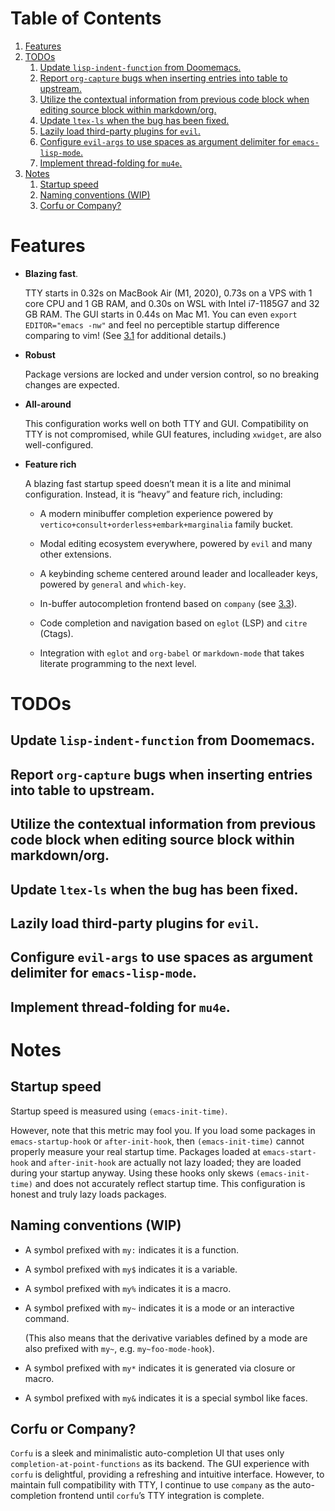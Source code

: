 
# Table of Contents

1.  [Features](#org4b1d649)
2.  [TODOs](#orgfc6dd83)
    1.  [Update `lisp-indent-function` from Doomemacs.](#org682ec0a)
    2.  [Report `org-capture` bugs when inserting entries into table to upstream.](#org35f0b6c)
    3.  [Utilize the contextual information from previous code block when editing source block within markdown/org.](#org66a1109)
    4.  [Update `ltex-ls` when the bug has been fixed.](#org9a5ff59)
    5.  [Lazily load third-party plugins for `evil`.](#orgd7f0ff9)
    6.  [Configure `evil-args` to use spaces as argument delimiter for `emacs-lisp-mode`.](#orgd342c44)
    7.  [Implement thread-folding for `mu4e`.](#org9c1056f)
3.  [Notes](#org4f81b65)
    1.  [Startup speed](#orgdedab22)
    2.  [Naming conventions (WIP)](#orgeb70cce)
    3.  [Corfu or Company?](#org1f09348)



<a id="org4b1d649"></a>

# Features

-   **Blazing fast**.
    
    TTY starts in 0.32s on MacBook Air (M1, 2020), 0.73s on a VPS with 1
    core CPU and 1 GB RAM, and 0.30s on WSL with Intel i7-1185G7 and 32
    GB RAM. The GUI starts in 0.44s on Mac M1. You can even `export
      EDITOR="emacs -nw"` and feel no perceptible startup difference
    comparing to vim! (See [3.1](#orgdedab22) for additional details.)

-   **Robust**
    
    Package versions are locked and under version control, so no
    breaking changes are expected.

-   **All-around**
    
    This configuration works well on both TTY and GUI. Compatibility on
    TTY is not compromised, while GUI features, including `xwidget`, are
    also well-configured.

-   **Feature rich**
    
    A blazing fast startup speed doesn&rsquo;t mean it is a lite and minimal
    configuration.  Instead, it is &ldquo;heavy&rdquo; and feature rich, including:
    
    -   A modern minibuffer completion experience powered by `vertico+consult+orderless+embark+marginalia` family bucket.
    
    -   Modal editing ecosystem everywhere, powered by `evil` and many other extensions.
    
    -   A keybinding scheme centered around leader and localleader keys, powered by `general` and `which-key`.
    
    -   In-buffer autocompletion frontend based on `company` (see [3.3](#org1f09348)).
    
    -   Code completion and navigation based on `eglot` (LSP) and `citre` (Ctags).
    
    -   Integration with `eglot` and `org-babel` or `markdown-mode` that takes literate programming to the next level.


<a id="orgfc6dd83"></a>

# TODOs


<a id="org682ec0a"></a>

## Update `lisp-indent-function` from Doomemacs.


<a id="org35f0b6c"></a>

## Report `org-capture` bugs when inserting entries into table to upstream.


<a id="org66a1109"></a>

## Utilize the contextual information from previous code block when editing source block within markdown/org.


<a id="org9a5ff59"></a>

## Update `ltex-ls` when the bug has been fixed.


<a id="orgd7f0ff9"></a>

## Lazily load third-party plugins for `evil`.


<a id="orgd342c44"></a>

## Configure `evil-args` to use spaces as argument delimiter for `emacs-lisp-mode`.


<a id="org9c1056f"></a>

## Implement thread-folding for `mu4e`.


<a id="org4f81b65"></a>

# Notes


<a id="orgdedab22"></a>

## Startup speed

Startup speed is measured using `(emacs-init-time)`.

However, note that this metric may fool you.  If you load some packages
in `emacs-startup-hook` or `after-init-hook`, then `(emacs-init-time)`
cannot properly measure your real startup time. Packages loaded at
`emacs-start-hook` and `after-init-hook` are actually not lazy loaded;
they are loaded during your startup anyway. Using these hooks only
skews `(emacs-init-time)` and does not accurately reflect startup
time. This configuration is honest and truly lazy loads packages.


<a id="orgeb70cce"></a>

## Naming conventions (WIP)

-   A symbol prefixed with `my:` indicates it is a function.

-   A symbol prefixed with `my$` indicates it is a variable.

-   A symbol prefixed with `my%` indicates it is a macro.

-   A symbol prefixed with `my~` indicates it is a mode or an interactive command.
    
    (This also means that the derivative variables defined by a mode are
    also prefixed with `my~`, e.g. `my~foo-mode-hook`).

-   A symbol prefixed with `my*` indicates it is generated via closure or macro.

-   A symbol prefixed with `my&` indicates it is a special symbol like faces.


<a id="org1f09348"></a>

## Corfu or Company?

`Corfu` is a sleek and minimalistic auto-completion UI that uses only
`completion-at-point-functions` as its backend. The GUI experience with
`corfu` is delightful, providing a refreshing and intuitive
interface. However, to maintain full compatibility with TTY, I
continue to use `company` as the auto-completion frontend until `corfu`&rsquo;s
TTY integration is complete.

